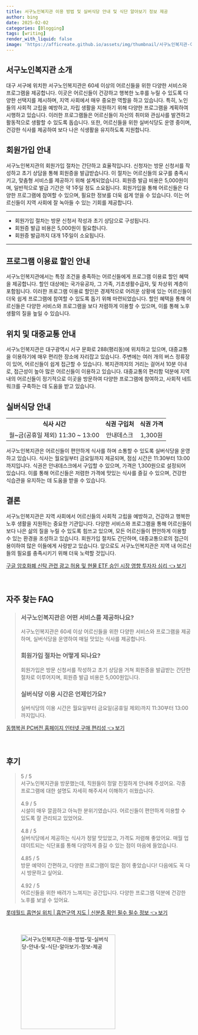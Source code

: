 ```yaml
---
title: 서구노인복지관 이용 방법 및 실버식당 안내 및 식단 알아보기 정보 제공
author: bing
date: 2025-02-02
categories: [Blogging]
tags: [writing]
render_with_liquid: false
image: 'https://afficreate.github.io/assets/img/thumbnail/서구노인복지관-이용-방법-및-실버식당-안내-및-식단-알아보기-정보-제공.webp'
---
```



<h2 id='서구노인복지관 소개'>서구노인복지관 소개</h2>

<p>대구 서구에 위치한 서구노인복지관은 60세 이상의 어르신들을 위한 다양한 서비스와 프로그램을 제공합니다. 이곳은 어르신들이 건강하고 행복한 노후를 누릴 수 있도록 다양한 선택지를 제시하며, 지역 사회에서 매우 중요한 역할을 하고 있습니다. 특히, 노인들의 사회적 고립을 예방하고, 자립 생활을 지원하기 위해 다양한 프로그램을 계획하여 시행하고 있습니다. 이러한 프로그램들은 어르신들이 자신의 취미와 관심사를 발견하고 활동적으로 생활할 수 있도록 돕습니다. 또한, 어르신들을 위한 실버식당도 운영 중이며, 건강한 식사를 제공하여 보다 나은 식생활을 유지하도록 지원합니다.</p>

<h2 id='회원가입 안내'>회원가입 안내</h2>

<p>서구노인복지관의 회원가입 절차는 간단하고 효율적입니다. 신청자는 방문 신청서를 작성하고 초기 상담을 통해 회원증을 발급받습니다. 이 절차는 어르신들의 요구를 충족시키고, 맞춤형 서비스를 제공하기 위해 설계되었습니다. 회원증 발급 비용은 5,000원이며, 일반적으로 발급 기간은 약 1주일 정도 소요됩니다. 회원가입을 통해 어르신들은 다양한 프로그램에 참여할 수 있으며, 필요한 정보를 더욱 쉽게 얻을 수 있습니다. 이는 어르신들이 지역 사회에 잘 녹아들 수 있는 기회를 제공합니다.</p>

<hr />

<ul>
    <li>회원가입 절차는 방문 신청서 작성과 초기 상담으로 구성됩니다.</li>
    <li>회원증 발급 비용은 5,000원이 필요합니다.</li>
    <li>회원증 발급까지 대개 1주일이 소요됩니다.</li>
</ul>

<hr />

<h2 id='프로그램 이용료 할인 안내'>프로그램 이용료 할인 안내</h2>

<p>서구노인복지관에서는 특정 조건을 충족하는 어르신들에게 프로그램 이용료 할인 혜택을 제공합니다. 할인 대상에는 국가유공자, 그 가족, 기초생활수급자, 및 차상위 계층이 포함됩니다. 이러한 프로그램 이용료 할인은 경제적으로 어려운 상황에 있는 어르신들이 더욱 쉽게 프로그램에 참여할 수 있도록 돕기 위해 마련되었습니다. 할인 혜택을 통해 어르신들은 다양한 서비스와 프로그램을 보다 저렴하게 이용할 수 있으며, 이를 통해 노후 생활의 질을 높일 수 있습니다.</p>

<h2 id='위치 및 대중교통 안내'>위치 및 대중교통 안내</h2>

<p>서구노인복지관은 대구광역시 서구 문화로 288(평리동)에 위치하고 있으며, 대중교통을 이용하기에 매우 편리한 장소에 자리잡고 있습니다. 주변에는 여러 개의 버스 정류장이 있어, 어르신들이 쉽게 접근할 수 있습니다. 복지관까지의 거리는 걸어서 10분 이내로, 접근성이 높아 많은 어르신들이 이용하고 있습니다. 대중교통의 편리함 덕분에 지역 내의 어르신들이 정기적으로 이곳을 방문하여 다양한 프로그램에 참여하고, 사회적 네트워크를 구축하는 데 도움을 받고 있습니다.</p>

<h2 id='실버식당 안내'>실버식당 안내</h2>

<table>
    <tr>
        <td style="text-align: center; height: 17px;"><b>식사 시간</b></td>
        <td style="text-align: center; height: 17px;"><b>식권 구입처</b></td>
        <td style="text-align: center; height: 17px;"><b>식권 가격</b></td>
    </tr>
    <tr>
        <td style="text-align: center; height: 17px;">월~금(공휴일 제외) 11:30 ~ 13:00</td>
        <td style="text-align: center; height: 17px;">안내데스크</td>
        <td style="text-align: center; height: 17px;">1,300원</td>
    </tr>
</table>

<p>서구노인복지관은 어르신들이 편안하게 식사를 하며 소통할 수 있도록 실버식당을 운영하고 있습니다. 식사는 월요일부터 금요일까지 제공되며, 점심 시간은 11:30부터 13:00까지입니다. 식권은 안내데스크에서 구입할 수 있으며, 가격은 1,300원으로 설정되어 있습니다. 이를 통해 어르신들은 저렴한 가격에 맛있는 식사를 즐길 수 있으며, 건강한 식습관을 유지하는 데 도움을 받을 수 있습니다.</p>

<h2 id='결론'>결론</h2>

<p>서구노인복지관은 지역 사회에서 어르신들의 사회적 고립을 예방하고, 건강하고 행복한 노후 생활을 지원하는 중요한 기관입니다. 다양한 서비스와 프로그램을 통해 어르신들이 보다 나은 삶의 질을 누릴 수 있도록 힘쓰고 있으며, 모든 어르신들이 편안하게 이용할 수 있는 환경을 조성하고 있습니다. 회원가입 절차도 간단하며, 대중교통으로의 접근이 용이하여 많은 이들에게 사랑받고 있습니다. 앞으로도 서구노인복지관은 지역 내 어르신들의 필요를 충족시키기 위해 더욱 노력할 것입니다.</p>


<p><a class="click-button" title="구글 암호화폐 신탁 관련 광고 허용 및 현물 ETF 승인 시장 영향 투자자 심리" href="https://afficreate.github.io/posts/%EA%B5%AC%EA%B8%80-%EC%95%94%ED%98%B8%ED%99%94%ED%8F%90-%EC%8B%A0%ED%83%81-%EA%B4%80%EB%A0%A8-%EA%B4%91%EA%B3%A0-%ED%97%88%EC%9A%A9-%EB%B0%8F-%ED%98%84%EB%AC%BC-ETF-%EC%8A%B9%EC%9D%B8-%EC%8B%9C%EC%9E%A5-%EC%98%81%ED%96%A5-%ED%88%AC%EC%9E%90%EC%9E%90-%EC%8B%AC%EB%A6%AC/" rel="dofollow">구글 암호화폐 신탁 관련 광고 허용 및 현물 ETF 승인 시장 영향 투자자 심리 👈 보기</a></p><br>
<h2 id='자주_찾는_FAQ'>자주 찾는 FAQ</h2>
<div itemscope="" itemtype="https://schema.org/FAQPage"> 
<blockquote> 
<div itemscope="" itemprop="mainEntity" itemtype="https://schema.org/Question"> 
<h3 itemprop="name">서구노인복지관은 어떤 서비스를 제공하나요?</h3> 
<div itemscope="" itemprop="acceptedAnswer" itemtype="https://schema.org/Answer"> 
<span itemprop="text"> 
<p>서구노인복지관은 60세 이상 어르신들을 위한 다양한 서비스와 프로그램을 제공하며, 실버식당을 운영하여 매일 맛있는 식사를 제공합니다.</p> 
</span> 
</div> 
</div> 

<div itemscope="" itemprop="mainEntity" itemtype="https://schema.org/Question"> 
<h3 itemprop="name">회원가입 절차는 어떻게 되나요?</h3> 
<div itemscope="" itemprop="acceptedAnswer" itemtype="https://schema.org/Answer"> 
<span itemprop="text"> 
<p>회원가입은 방문 신청서를 작성하고 초기 상담을 거쳐 회원증을 발급받는 간단한 절차로 이루어지며, 회원증 발급 비용은 5,000원입니다.</p> 
</span> 
</div> 
</div> 

<div itemscope="" itemprop="mainEntity" itemtype="https://schema.org/Question"> 
<h3 itemprop="name">실버식당 이용 시간은 언제인가요?</h3> 
<div itemscope="" itemprop="acceptedAnswer" itemtype="https://schema.org/Answer"> 
<span itemprop="text"> 
<p>실버식당의 이용 시간은 월요일부터 금요일(공휴일 제외)까지 11:30부터 13:00까지입니다.</p> 
</span> 
</div> 
</div> 

</blockquote> 
</div>
<p><a class="click-button" title="동행복권 PC버전 홈페이지 인터넷 구매 편리성" href="https://afficreate.github.io/posts/%EB%8F%99%ED%96%89%EB%B3%B5%EA%B6%8C-PC%EB%B2%84%EC%A0%84-%ED%99%88%ED%8E%98%EC%9D%B4%EC%A7%80-%EC%9D%B8%ED%84%B0%EB%84%B7-%EA%B5%AC%EB%A7%A4-%ED%8E%B8%EB%A6%AC%EC%84%B1/" rel="dofollow">동행복권 PC버전 홈페이지 인터넷 구매 편리성 👈 보기</a></p><br>
<h2 id='후기'>후기</h2>
<div itemscope itemtype="https://schema.org/Product">
  <blockquote>
  <div itemprop="review" itemscope itemtype="https://schema.org/Review">
      <div itemprop="reviewRating" itemscope itemtype="https://schema.org/Rating"> <span itemprop="ratingValue">5</span> / <span itemprop="bestRating">5</span> </div>
      <span itemprop="reviewBody">서구노인복지관을 방문했는데, 직원들이 정말 친절하게 안내해 주셨어요. 각종 프로그램에 대한 설명도 자세히 해주셔서 이해하기 쉬웠습니다.</span>
  </div>
  <br>
  <div itemprop="review" itemscope itemtype="https://schema.org/Review">
      <div itemprop="reviewRating" itemscope itemtype="https://schema.org/Rating"> <span itemprop="ratingValue">4.9</span> / <span itemprop="bestRating">5</span> </div>
      <span itemprop="reviewBody">시설이 매우 깔끔하고 아늑한 분위기였습니다. 어르신들이 편안하게 이용할 수 있도록 잘 관리되고 있었어요.</span>
  </div>
  <br>
  <div itemprop="review" itemscope itemtype="https://schema.org/Review">
      <div itemprop="reviewRating" itemscope itemtype="https://schema.org/Rating"> <span itemprop="ratingValue">4.8</span> / <span itemprop="bestRating">5</span> </div>
      <span itemprop="reviewBody">실버식당에서 제공하는 식사가 정말 맛있었고, 가격도 저렴해 좋았어요. 매월 업데이트되는 식단표를 통해 다양하게 즐길 수 있는 점이 마음에 들었습니다.</span>
  </div>
  <br>
  <div itemprop="review" itemscope itemtype="https://schema.org/Review">
      <div itemprop="reviewRating" itemscope itemtype="https://schema.org/Rating"> <span itemprop="ratingValue">4.85</span> / <span itemprop="bestRating">5</span> </div>
      <span itemprop="reviewBody">방문 예약이 간편하고, 다양한 프로그램이 많은 점이 좋았습니다! 다음에도 꼭 다시 방문하고 싶어요.</span>
  </div>
  <br>
  <div itemprop="review" itemscope itemtype="https://schema.org/Review">
      <div itemprop="reviewRating" itemscope itemtype="https://schema.org/Rating"> <span itemprop="ratingValue">4.92</span> / <span itemprop="bestRating">5</span> </div>
      <span itemprop="reviewBody">어르신들을 위한 배려가 느껴지는 공간입니다. 다양한 프로그램 덕분에 건강한 노후를 보낼 수 있어요.</span>
  </div>
  </blockquote>
</div>
<p><a class="click-button" title="롯데월드 흡연실 위치 | 흡연구역 지도 | 신분증 확인 필수 필수 정보" href="https://afficreate.github.io/posts/%EB%A1%AF%EB%8D%B0%EC%9B%94%EB%93%9C-%ED%9D%A1%EC%97%B0%EC%8B%A4-%EC%9C%84%EC%B9%98-%ED%9D%A1%EC%97%B0%EA%B5%AC%EC%97%AD-%EC%A7%80%EB%8F%84-%EC%8B%A0%EB%B6%84%EC%A6%9D-%ED%99%95%EC%9D%B8-%ED%95%84%EC%88%98-%ED%95%84%EC%88%98-%EC%A0%95%EB%B3%B4/" rel="dofollow">롯데월드 흡연실 위치 | 흡연구역 지도 | 신분증 확인 필수 필수 정보 👈 보기</a></p><br>
<figure class="image"><img src="https://afficreate.github.io/assets/img/thumbnail/서구노인복지관-이용-방법-및-실버식당-안내-및-식단-알아보기-정보-제공.webp" alt="서구노인복지관-이용-방법-및-실버식당-안내-및-식단-알아보기-정보-제공" width="256" height="256"></figure>
